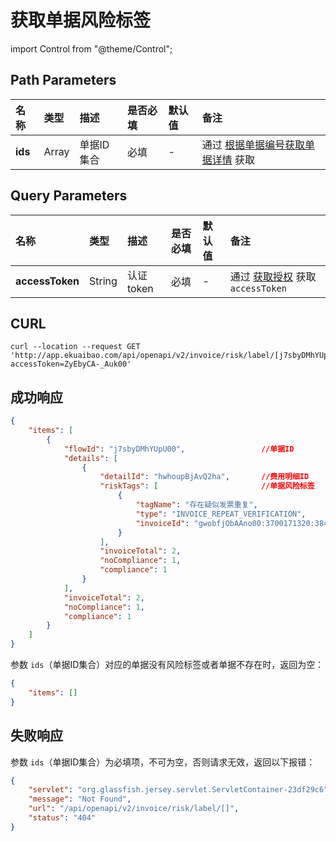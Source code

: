 # 获取单据风险标签

import Control from "@theme/Control";

<Control
method="GET"
url="/api/openapi/v2/invoice/risk/label/[`ids`]"
/>

## Path Parameters

| 名称 | 类型 | 描述 | 是否必填 | 默认值 | 备注 |
| :--- | :--- | :--- | :--- |:--- | :--- |
| **ids** | Array | 单据ID集合 | 必填 | - | 通过 [根据单据编号获取单据详情](/docs/open-api/flows/get-forms-details-byCode) 获取 |

## Query Parameters

| 名称 | 类型 | 描述 | 是否必填 | 默认值 | 备注 |
| :--- | :--- | :--- | :--- |:--- | :--- |
| **accessToken** | String | 认证token | 必填 | - | 通过 [获取授权](/docs/open-api/getting-started/auth) 获取 `accessToken` |

## CURL
```shell
curl --location --request GET 'http://app.ekuaibao.com/api/openapi/v2/invoice/risk/label/[j7sbyDMhYUpU00]?accessToken=ZyEbyCA-_Auk00'
```

## 成功响应
```json
{
    "items": [
        {
            "flowId": "j7sbyDMhYUpU00",                 //单据ID
            "details": [
                {
                    "detailId": "hwhoupBjAvQ2ha",       //费用明细ID
                    "riskTags": [                       //单据风险标签
                        {
                            "tagName": "存在疑似发票重复",
                            "type": "INVOICE_REPEAT_VERIFICATION",
                            "invoiceId": "gwobfjObAAno00:3700171320:38415400"
                        }
                    ],
                    "invoiceTotal": 2,
                    "noCompliance": 1,
                    "compliance": 1
                }
            ],
            "invoiceTotal": 2,
            "noCompliance": 1,
            "compliance": 1
        }
    ]
}
```

参数 `ids`（单据ID集合）对应的单据没有风险标签或者单据不存在时，返回为空：
```json
{
    "items": []
}
```
## 失败响应
参数 `ids`（单据ID集合）为必填项，不可为空，否则请求无效，返回以下报错：
```json
{
    "servlet": "org.glassfish.jersey.servlet.ServletContainer-23df29c6",
    "message": "Not Found",
    "url": "/api/openapi/v2/invoice/risk/label/[]",
    "status": "404"
}
```



